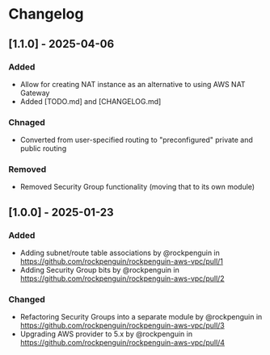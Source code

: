 # Changelog

## [1.1.0] - 2025-04-06

### Added

- Allow for creating NAT instance as an alternative to using AWS NAT Gateway
- Added [TODO.md] and [CHANGELOG.md]

### Chnaged

- Converted from user-specified routing to "preconfigured" private and public routing

### Removed

- Removed Security Group functionality (moving that to its own module)

## [1.0.0] - 2025-01-23

### Added

- Adding subnet/route table associations by @rockpenguin in https://github.com/rockpenguin/rockpenguin-aws-vpc/pull/1
- Adding Security Group bits by @rockpenguin in https://github.com/rockpenguin/rockpenguin-aws-vpc/pull/2

### Changed

- Refactoring Security Groups into a separate module by @rockpenguin in https://github.com/rockpenguin/rockpenguin-aws-vpc/pull/3
- Upgrading AWS provider to 5.x by @rockpenguin in https://github.com/rockpenguin/rockpenguin-aws-vpc/pull/4
